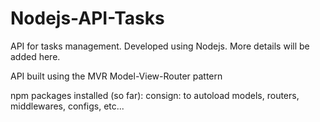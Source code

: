 # Nodejs-API-Tasks
API for tasks management. Developed using Nodejs.
More details will be added here.

API built using the MVR Model-View-Router pattern

npm packages installed (so far): consign: to autoload models, routers, middlewares, configs, etc...
